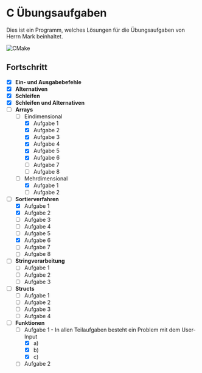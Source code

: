 # C Übungsaufgaben
Dies ist ein Programm, welches Lösungen für die Übungsaufgaben von Herrn Mark beinhaltet.  


![CMake](https://github.com/Marormur/CUebungsaufgaben/workflows/CMake/badge.svg)

## Fortschritt
- [x] **Ein- und Ausgabebefehle**
- [x] **Alternativen**
- [x] **Schleifen**
- [x] **Schleifen und Alternativen**
- [ ] **Arrays**
    - [ ] Eindimensional
        - [x] Aufgabe 1
        - [x] Aufgabe 2
        - [x] Aufgabe 3
        - [x] Aufgabe 4
        - [x] Aufgabe 5
        - [x] Aufgabe 6
        - [ ] Aufgabe 7
        - [ ] Aufgabe 8
    - [ ] Mehrdimensional
        - [x] Aufgabe 1
        - [ ] Aufgabe 2
- [ ] **Sortierverfahren**
    - [x] Aufgabe 1 
    - [x] Aufgabe 2 
    - [ ] Aufgabe 3 
    - [ ] Aufgabe 4 
    - [ ] Aufgabe 5 
    - [x] Aufgabe 6 
    - [ ] Aufgabe 7 
    - [ ] Aufgabe 8
- [ ] **Stringverarbeitung**
    - [ ] Aufgabe 1
    - [ ] Aufgabe 2
    - [ ] Aufgabe 3
- [ ] **Structs**
    - [ ] Aufgabe 1
    - [ ] Aufgabe 2
    - [ ] Aufgabe 3
    - [ ] Aufgabe 4
- [ ] **Funktionen**
    - [ ] Aufgabe 1 - In allen Teilaufgaben besteht ein Problem mit dem User-Input
        - [x] a)
        - [x] b)
        - [x] c)
    - [ ] Aufgabe 2
